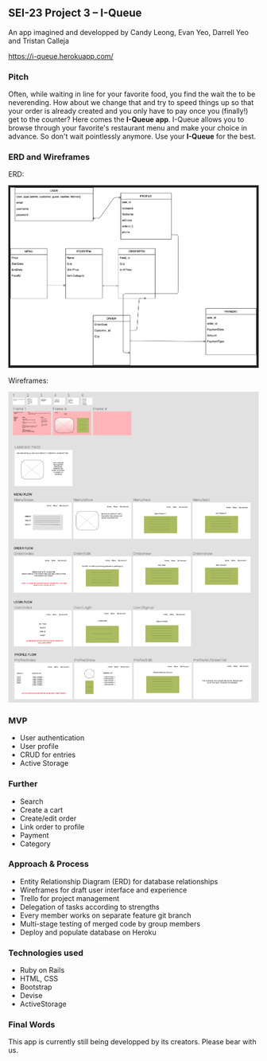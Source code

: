 ## SEI-23 Project 3 – I-Queue
An app imagined and developped by Candy Leong, Evan Yeo, Darrell Yeo and Tristan Calleja

https://i-queue.herokuapp.com/

### Pitch
Often, while waiting in line for your favorite food, you find the wait the to be neverending. How about we change that and try to speed things up so that your order is already created and you only have to pay once you (finally!) get to the counter?
Here comes the <strong>I-Queue app</strong>.
I-Queue allows you to browse through your favorite's restaurant menu and make your choice in advance.
So don't wait pointlessly anymore. Use your <strong>I-Queue</strong> for the best.

### ERD and Wireframes
ERD:

![ERD](app/assets/images/ERD.png)

Wireframes:

![wireframes Overview](app/assets/images/Wireframes.png)

### MVP
- User authentication
- User profile
- CRUD for entries
- Active Storage

### Further
- Search
- Create a cart
- Create/edit order
- Link order to profile
- Payment
- Category

### Approach & Process
- Entity Relationship Diagram (ERD) for database relationships
- Wireframes for draft user interface and experience
- Trello for project management 
- Delegation of tasks according to strengths
- Every member works on separate feature git branch
- Multi-stage testing of merged code by group members
- Deploy and populate database on Heroku

### Technologies used
- Ruby on Rails
- HTML, CSS
- Bootstrap
- Devise
- ActiveStorage

### Final Words
This app is currently still being developped by its creators. Please bear with us.